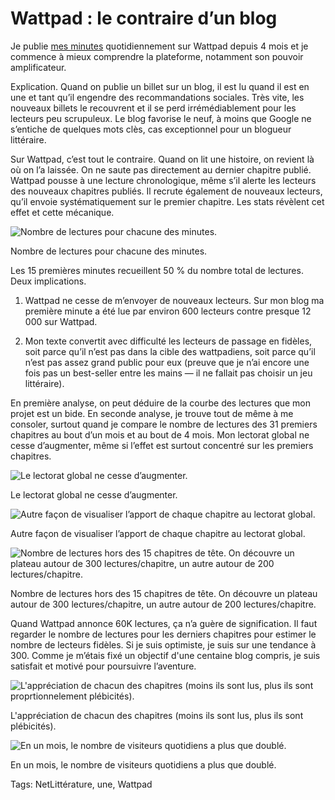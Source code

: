 # Wattpad : le contraire d’un blog

Je publie [mes minutes](http://www.wattpad.com/story/29694130-1-minute) quotidiennement sur Wattpad depuis 4 mois et je commence à mieux comprendre la plateforme, notamment son pouvoir amplificateur.

Explication. Quand on publie un billet sur un blog, il est lu quand il est en une et tant qu’il engendre des recommandations sociales. Très vite, les nouveaux billets le recouvrent et il se perd irrémédiablement pour les lecteurs peu scrupuleux. Le blog favorise le neuf, à moins que Google ne s’entiche de quelques mots clès, cas exceptionnel pour un blogueur littéraire.

Sur Wattpad, c’est tout le contraire. Quand on lit une histoire, on revient là où on l’a laissée. On ne saute pas directement au dernier chapitre publié. Wattpad pousse à une lecture chronologique, même s’il alerte les lecteurs des nouveaux chapitres publiés. Il recrute également de nouveaux lecteurs, qu’il envoie systématiquement sur le premier chapitre. Les stats révèlent cet effet et cette mécanique.

![Nombre de lectures pour chacune des minutes.](https://tcrouzet.com/images_tc/2015/05/wat1.png)

Nombre de lectures pour chacune des minutes.

Les 15 premières minutes recueillent 50 % du nombre total de lectures. Deux implications.

1. Wattpad ne cesse de m’envoyer de nouveaux lecteurs. Sur mon blog ma première minute a été lue par environ 600 lecteurs contre presque 12 000 sur Wattpad.

2. Mon texte convertit avec difficulté les lecteurs de passage en fidèles, soit parce qu’il n’est pas dans la cible des wattpadiens, soit parce qu’il n’est pas assez grand public pour eux (preuve que je n’ai encore une fois pas un best-seller entre les mains — il ne fallait pas choisir un jeu littéraire).

En première analyse, on peut déduire de la courbe des lectures que mon projet est un bide. En seconde analyse, je trouve tout de même à me consoler, surtout quand je compare le nombre de lectures des 31 premiers chapitres au bout d’un mois et au bout de 4 mois. Mon lectorat global ne cesse d’augmenter, même si l’effet est surtout concentré sur les premiers chapitres.

![Le lectorat global ne cesse d’augmenter.](https://tcrouzet.com/images_tc/2015/05/wat2.png)

Le lectorat global ne cesse d’augmenter.

![Autre façon de visualiser l’apport de chaque chapitre au lectorat global.](https://tcrouzet.com/images_tc/2015/05/wat3.png)

Autre façon de visualiser l’apport de chaque chapitre au lectorat global.

![Nombre de lectures hors des 15 chapitres de tête. On découvre un plateau autour de 300 lectures/chapitre, un autre autour de 200 lectures/chapitre.](https://tcrouzet.com/images_tc/2015/05/wat4.png)

Nombre de lectures hors des 15 chapitres de tête. On découvre un plateau autour de 300 lectures/chapitre, un autre autour de 200 lectures/chapitre.

Quand Wattpad annonce 60K lectures, ça n’a guère de signification. Il faut regarder le nombre de lectures pour les derniers chapitres pour estimer le nombre de lecteurs fidèles. Si je suis optimiste, je suis sur une tendance à 300. Comme je m’étais fixé un objectif d'une centaine blog compris, je suis satisfait et motivé pour poursuivre l’aventure.

![L'appréciation de chacun des chapitres (moins ils sont lus, plus ils sont proprtionnelement plébicités).](https://tcrouzet.com/images_tc/2015/05/wat5.png)

L'appréciation de chacun des chapitres (moins ils sont lus, plus ils sont plébicités).

![En un mois, le nombre de visiteurs quotidiens a plus que doublé.](https://tcrouzet.com/images_tc/2015/05/wat6.png)

En un mois, le nombre de visiteurs quotidiens a plus que doublé.



Tags: NetLittérature, une, Wattpad